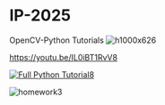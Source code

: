 # IP-2025

OpenCV-Python Tutorials
![h1000x626](https://github.com/user-attachments/assets/9df54fd8-c790-4cde-9778-5dc286c9abac)

https://youtu.be/IL0iBT1RvV8

[![Full Python Tutorial8](https://img.youtube.com/vi/CkGW5W4eE6I/0.jpg)](https://www.youtube.com/watch?v=CkGW5W4eE6I)

![homework3](https://github.com/user-attachments/assets/186e2be8-0ee8-429e-9e38-f4332bea67a0)

